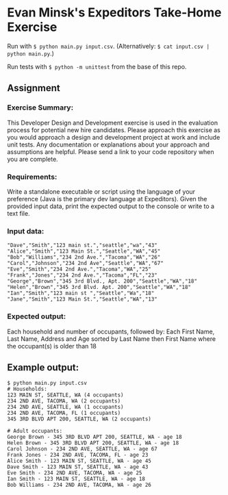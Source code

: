 # Evan Minsk's Expeditors Take-Home Exercise

Run with `$ python main.py input.csv`. (Alternatively: `$ cat input.csv | python main.py`.)

Run tests with `$ python -m unittest` from the base of this repo.

## Assignment
 
### Exercise Summary:

This Developer Design and Development exercise is used in the evaluation process for potential new hire candidates.  Please approach this exercise as you would approach a design and development project at work and include unit tests.  Any documentation or explanations about your approach and assumptions are helpful.  Please send a link to your code repository when you are complete. 

### Requirements:

Write a standalone executable or script using the language of your preference (Java is the primary dev language at Expeditors).  Given the provided input data, print the expected output to the console or write to a text file.

### Input data:

```
"Dave","Smith","123 main st.","seattle","wa","43"
"Alice","Smith","123 Main St.","Seattle","WA","45"
"Bob","Williams","234 2nd Ave.","Tacoma","WA","26"
"Carol","Johnson","234 2nd Ave","Seattle","WA","67"
"Eve","Smith","234 2nd Ave.","Tacoma","WA","25"
"Frank","Jones","234 2nd Ave.","Tacoma","FL","23"
"George","Brown","345 3rd Blvd., Apt. 200","Seattle","WA","18"
"Helen","Brown","345 3rd Blvd. Apt. 200","Seattle","WA","18"
"Ian","Smith","123 main st ","Seattle","Wa","18"
"Jane","Smith","123 Main St.","Seattle","WA","13"
```

### Expected output:
 
Each household and number of occupants, followed by:
Each First Name, Last Name, Address and Age sorted by Last Name then First Name where the occupant(s) is older than 18

## Example output:

```
$ python main.py input.csv
# Households:
123 MAIN ST, SEATTLE, WA (4 occupants)
234 2ND AVE, TACOMA, WA (2 occupants)
234 2ND AVE, SEATTLE, WA (1 occupants)
234 2ND AVE, TACOMA, FL (1 occupants)
345 3RD BLVD APT 200, SEATTLE, WA (2 occupants)

# Adult occupants:
George Brown - 345 3RD BLVD APT 200, SEATTLE, WA - age 18
Helen Brown - 345 3RD BLVD APT 200, SEATTLE, WA - age 18
Carol Johnson - 234 2ND AVE, SEATTLE, WA - age 67
Frank Jones - 234 2ND AVE, TACOMA, FL - age 23
Alice Smith - 123 MAIN ST, SEATTLE, WA - age 45
Dave Smith - 123 MAIN ST, SEATTLE, WA - age 43
Eve Smith - 234 2ND AVE, TACOMA, WA - age 25
Ian Smith - 123 MAIN ST, SEATTLE, WA - age 18
Bob Williams - 234 2ND AVE, TACOMA, WA - age 26
```

